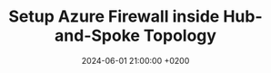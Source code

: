 ---
title: "Setup Azure Firewall inside Hub-and-Spoke Topology"
date: 2024-06-01 21:00:00 +0200 
categories: [Terraform]
tags: [automation, terraform, azure, iac, devops, azure firewall]
img_path: /terraform/
image: preview_validation_pipeline.jpg
---